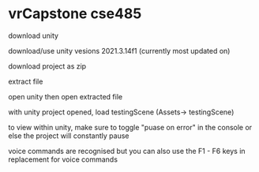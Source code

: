 # vrCapstone cse485

download unity

download/use unity vesions 2021.3.14f1 (currently most updated on)

download project as zip

extract file

open unity then open extracted file

with unity project opened, load testingScene (Assets-> testingScene) 

to view within unity, make sure to toggle "puase on error" in the console or else the project will constantly pause

voice commands are recognised but you can also use the F1 - F6 keys in replacement for voice commands

